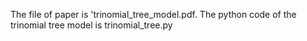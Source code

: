 The file of paper is 'trinomial_tree_model.pdf.
The python code of the trinomial tree model is trinomial_tree.py
